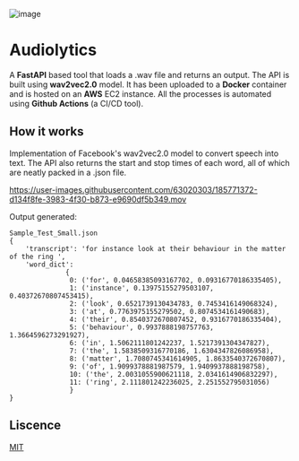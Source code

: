 ![image](https://user-images.githubusercontent.com/63020303/185771842-4d704995-91a3-4f53-bb96-9f4dffe9f594.png)


# Audiolytics

A **FastAPI** based tool that loads a .wav file and returns an output. The API is built using **wav2vec2.0** model. It has been uploaded to a **Docker** container and is hosted on an **AWS** EC2 instance. All the processes is automated using **Github Actions** (a CI/CD tool).



## How it works

Implementation of Facebook's wav2vec2.0 model to convert speech into text. The API also returns the start and stop times of each word, all of which are neatly packed in a .json file.


https://user-images.githubusercontent.com/63020303/185771372-d134f8fe-3983-4f30-b873-e9690df5b349.mov

Output generated:

```
Sample_Test_Small.json
{
    'transcript': 'for instance look at their behaviour in the matter of the ring ', 
    'word_dict': 
              {
               0: ('for', 0.04658385093167702, 0.09316770186335405),
               1: ('instance', 0.13975155279503107, 0.40372670807453415), 
               2: ('look', 0.6521739130434783, 0.7453416149068324), 
               3: ('at', 0.7763975155279502, 0.8074534161490683), 
               4: ('their', 0.8540372670807452, 0.9316770186335404), 
               5: ('behaviour', 0.9937888198757763, 1.3664596273291927), 
               6: ('in', 1.5062111801242237, 1.5217391304347827), 
               7: ('the', 1.5838509316770186, 1.6304347826086958), 
               8: ('matter', 1.7080745341614905, 1.8633540372670807), 
               9: ('of', 1.9099378881987579, 1.9409937888198758), 
               10: ('the', 2.0031055900621118, 2.0341614906832297), 
               11: ('ring', 2.111801242236025, 2.251552795031056)
               }
}
```

## Liscence

[MIT](https://choosealicense.com/licenses/mit/)
